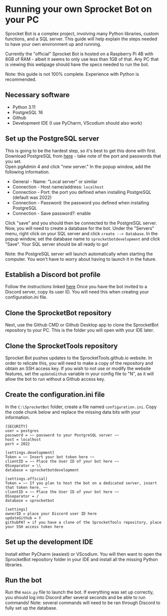 # Running your own Sprocket Bot on your PC

Sprocket Bot is a complex project, involving many Python libraries, custom functions, and a SQL server.  This guide will help explain the steps needed to have your own environment up and running.

Currently the "official" Sprocket Bot is hosted on a Raspberry Pi 4B with 8GB of RAM - albeit it seems to only use less than 1GB of that.  Any PC that is viewing this webpage should have the specs needed to run the bot.

Note: this guide is not 100% complete.  Experience with Python is recommended.

## Necessary software
- Python 3.11
- PostgreSQL 16
- Github
- Development IDE (I use PyCharm, VScodium should also work)

## Set up the PostgreSQL server

This is going to be the hardest step, so it's best to get this done with first.  Download PostgreSQL from [here](https://www.postgresql.org/download/) - take note of the port and passwords that you set.  
Open pgAdmin 4 and click "new server."  In the popup window, add the following information.
- General - Name: "Local server" or similar
- Connection - Host name/address: `localhost`
- Connection - Port: the port you defined when installing PostgreSQL (default was 2022)
- Connection - Password: the password you defined when installing PostgreSQL
- Connection - Save password?: enable

Click "save" and you should then be connected to the PostgreSQL server.
Now, you will need to create a database for the bot.  Under the "Servers" menu, right click on your SQL server and click `create --> Database`.  In the popup window, set the database name to `sprocketbotdevelopment` and click "Save".  Your SQL server should be all ready to go!

Note: the PostgreSQL server will launch automatically when starting the computer.  You won't have to worry about having to launch it in the future.  

## Establish a Discord bot profile

Follow the instructions linked [here](https://discordpy.readthedocs.io/en/stable/discord.html)
Once you have the bot invited to a Discord server, copy its user ID.  You will need this when creating your configuration.ini file.

## Clone the SprocketBot repository

Next, use the Github CMD or Github Desktop app to clone the SprocketBot repository to your PC.  This is the folder you will open with your IDE later.

## Clone the SprocketTools repository

Sprocket Bot pushes updates to the SprocketTools.github.io website.  In order to relicate this, you will need to make a copy of the repository and obtain an SSH access key.  If you wish to not use or modify the website features, set the `updateGithub` variable in your config file to "N", as it will allow the bot to run without a Github access key.

## Create the configuration.ini file

In the `C:\SprocketBot` folder, create a file named `configuration.ini`.  Copy the code chunk below and replace the missing data bits with your information. 
```
[SECURITY]
user = postgres
password = ~~ password to your PostgreSQL server ~~
host = localhost
port = 2022

[settings.development]
Token = ~~ Insert your bot token here ~~
clientID = ~~ Place the User ID of your bot here ~~
OSseparator = \\
database = sprocketbotdevelopment

[settings.official]
Token = ~~ If you plan to host the bot on a dedicated server, insert that token here. ~~
clientID = ~~ Place the User ID of your bot here ~~
OSseparator = /
database = sprocketbot

[settings]
ownerID = place your Discord user ID here
updateGithub = Y
githubPAT = if you have a clone of the SprocketTools repository, place your SSH access token here
```

## Set up the development IDE

Install either PyCharm (easiest) or VScodium.  You will then want to open the SprocketBot repository folder in your IDE and install all the missing Python libraries.

## Run the bot

Run the `main.py` file to launch the bot.  If everything was set up correctly, you should log into Discord after several seconds and be able to run commands!
Note: several commands will need to be ran through Discord to fully set up the database.


